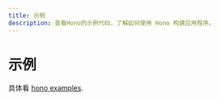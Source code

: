 ```yaml
---
title: 示例
description: 查看Hono的示例代码，了解如何使用 Hono 构建应用程序。
---
```

# 示例

具体看 [hono examples](/zh/examples/).

